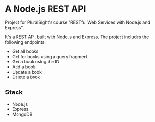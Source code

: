 # A Node.js REST API

Project for PluralSight's course "RESTful Web Services with Node.js and Express".

It's a REST API, built with Node.js and Express. The project includes the following endpoints:
- Get all books
- Get for books using a query fragment
- Get a book using the ID
- Add a book
- Update a book
- Delete a book

## Stack
- Node.js
- Express
- MongoDB